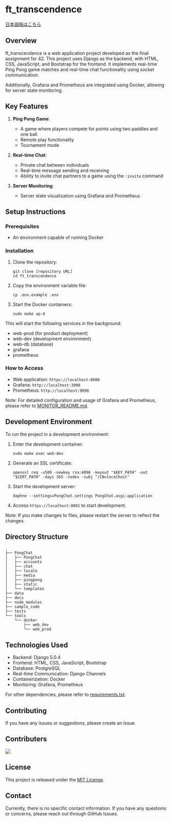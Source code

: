 # ft_transcendence

[日本語版はこちら](./docs/README_ja.md)

## Overview

ft_transcendence is a web application project developed as the final assignment for 42. This project uses Django as the backend, with HTML, CSS, JavaScript, and Bootstrap for the frontend. It implements real-time Ping Pong game matches and real-time chat functionality using socket communication.

Additionally, Grafana and Prometheus are integrated using Docker, allowing for server state monitoring.

## Key Features

1. **Ping Pong Game**:

   - A game where players compete for points using two paddles and one ball
   - Remote play functionality
   - Tournament mode

2. **Real-time Chat**:

   - Private chat between individuals
   - Real-time message sending and receiving
   - Ability to invite chat partners to a game using the `:invite` command

3. **Server Monitoring**:
   - Server state visualization using Grafana and Prometheus

## Setup Instructions

### Prerequisites

- An environment capable of running Docker

### Installation

1. Clone the repository:

   ```
   git clone [repository URL]
   cd ft_transcendence
   ```

2. Copy the environment variable file:

   ```
   cp .env.example .env
   ```

3. Start the Docker containers:
   ```
   sudo make up-d
   ```

This will start the following services in the background:

- web-prod (for product deployment)
- web-dev (development environment)
- web-db (database)
- grafana
- prometheus

### How to Access

- Web application: `https://localhost:8000`
- Grafana: `http://localhost:3000`
- Prometheus: `http://localhost:9090`

Note: For detailed configuration and usage of Grafana and Prometheus, please refer to [MONITOR_README.md](./docs/MONITOR_README.md).

## Development Environment

To run the project in a development environment:

1. Enter the development container:

   ```
   sudo make exec web-dev
   ```

2. Generate an SSL certificate:

   ```
   openssl req -x509 -newkey rsa:4096 -keyout "$KEY_PATH" -out "$CERT_PATH" -days 365 -nodes -subj "/CN=localhost"
   ```

3. Start the development server:

   ```
   daphne --settings=PongChat.settings PongChat.asgi:application
   ```

4. Access `https://localhost:8001` to start development.

Note: If you make changes to files, please restart the server to reflect the changes.

## Directory Structure

```
.
├── PongChat
│   ├── PongChat
│   ├── accounts
│   ├── chat
│   ├── locale
│   ├── media
│   ├── pingpong
│   ├── static
│   └── templates
├── data
├── docs
├── node_modules
├── sample_code
├── tests
└── tools
    └── docker
        ├── web_dev
        └── web_prod
```

## Technologies Used

- Backend: Django 5.0.4
- Frontend: HTML, CSS, JavaScript, Bootstrap
- Database: PostgreSQL
- Real-time Communication: Django Channels
- Containerization: Docker
- Monitoring: Grafana, Prometheus

For other dependencies, please refer to [requirements.txt](./requirements.txt).

## Contributing

If you have any issues or suggestions, please create an Issue.

## Contributers

<a href="https://github.com/yuki-shimoda-crypto/42_ft_transcendence/graphs/contributors">
  <img src="https://contrib.rocks/image?repo=yuki-shimoda-crypto/42_ft_transcendence" />
</a>

## License

This project is released under the [MIT License](LICENSE).

## Contact

Currently, there is no specific contact information. If you have any questions or concerns, please reach out through GitHub Issues.
